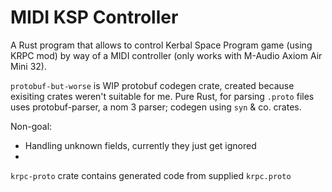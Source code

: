 # MIDI KSP Controller

A Rust program that allows to control Kerbal Space Program game (using KRPC mod)
by way of a MIDI controller (only works with M-Audio Axiom Air Mini 32).

`protobuf-but-worse` is WIP protobuf codegen crate, created because exisiting
crates weren't suitable for me. Pure Rust, for parsing `.proto` files 
uses protobuf-parser, a nom 3 parser; codegen using `syn` & co. crates.

Non-goal:
- Handling unknown fields, currently they just get ignored
- 

`krpc-proto` crate contains generated code from supplied `krpc.proto`
